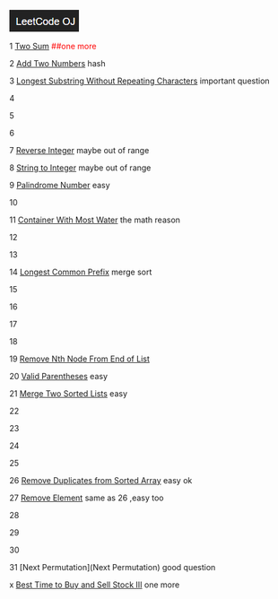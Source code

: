 ![leetcode](./leetcode.png)

1 [Two Sum](https://leetcode.com/problems/two-sum/) <font color=red> ##one more </font>

2 [Add Two Numbers]() hash

3 [Longest Substring Without Repeating Characters](https://leetcode.com/problems/longest-substring-without-repeating-characters/) important question

4 

5  

6  

7 [Reverse Integer]() maybe out of range

8 [String to Integer]() maybe out of range

9 [Palindrome Number]() easy

10 

11 [Container With Most Water](https://leetcode.com/problems/container-with-most-water/) the math reason

12 

13 

14 [Longest Common Prefix](https://leetcode.com/problems/longest-common-prefix/) merge sort 

15 

16

17

18

19 [Remove Nth Node From End of List](https://leetcode.com/problems/remove-nth-node-from-end-of-list/) 

20 [Valid Parentheses](https://leetcode.com/problems/valid-parentheses/) easy

21 [Merge Two Sorted Lists](https://leetcode.com/problemset/algorithms/) easy

22 

23

24

25

26 [Remove Duplicates from Sorted Array](https://leetcode.com/problems/remove-duplicates-from-sorted-array/) easy ok

27 [Remove Element](https://leetcode.com/problems/remove-element/) same as 26 ,easy too

28 

29

30

31 [Next Permutation](Next Permutation) good question

x [Best Time to Buy and Sell Stock III](https://leetcode.com/problems/best-time-to-buy-and-sell-stock-iii/) one more

